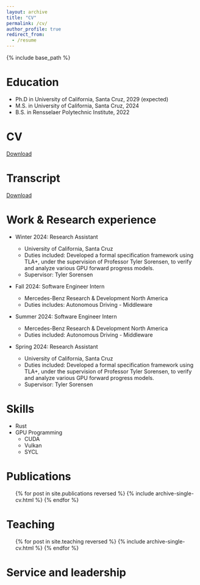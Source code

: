```yaml
---
layout: archive
title: "CV"
permalink: /cv/
author_profile: true
redirect_from:
  - /resume
---
```


{% include base_path %}

Education
======
* Ph.D in University of California, Santa Cruz, 2029 (expected)
* M.S. in University of California, Santa Cruz, 2024
* B.S. in Rensselaer Polytechnic Institute, 2022

CV
======
[Download](http://academicpages.github.io/files/Zheyuan_Chen_CV.pdf)

Transcript
======
[Download](http://academicpages.github.io/files/SSR_TSRPT.pdf)

Work & Research experience
======
* Winter 2024: Research Assistant
  * University of California, Santa Cruz
  * Duties included: Developed a formal specification framework using TLA+, under the supervision of Professor Tyler Sorensen, to verify and analyze various GPU forward progress models.
  * Supervisor: Tyler Sorensen

* Fall 2024: Software Engineer Intern
  * Mercedes-Benz Research & Development North America
  * Duties includes: Autonomous Driving - Middleware
  <!-- * Supervisor: The Users -->

* Summer 2024: Software Engineer Intern
  * Mercedes-Benz Research & Development North America
  * Duties included: Autonomous Driving - Middleware
  <!-- * Supervisor: Professor Hub -->

* Spring 2024: Research Assistant
  * University of California, Santa Cruz
  * Duties included: Developed a formal specification framework using TLA+, under the supervision of Professor Tyler Sorensen, to verify and analyze various GPU forward progress models.
  * Supervisor: Tyler Sorensen
  
Skills
======
* Rust
* GPU Programming
  * CUDA
  * Vulkan
  * SYCL

Publications
======
  <ul>{% for post in site.publications reversed %}
    {% include archive-single-cv.html %}
  {% endfor %}</ul>
  
<!-- Talks
======
  <ul>{% for post in site.talks reversed %}
    {% include archive-single-talk-cv.html  %}
  {% endfor %}</ul> -->
  
Teaching
======
  <ul>{% for post in site.teaching reversed %}
    {% include archive-single-cv.html %}
  {% endfor %}</ul>
  
Service and leadership
======
<!-- * Currently signed in to 43 different slack teams -->
